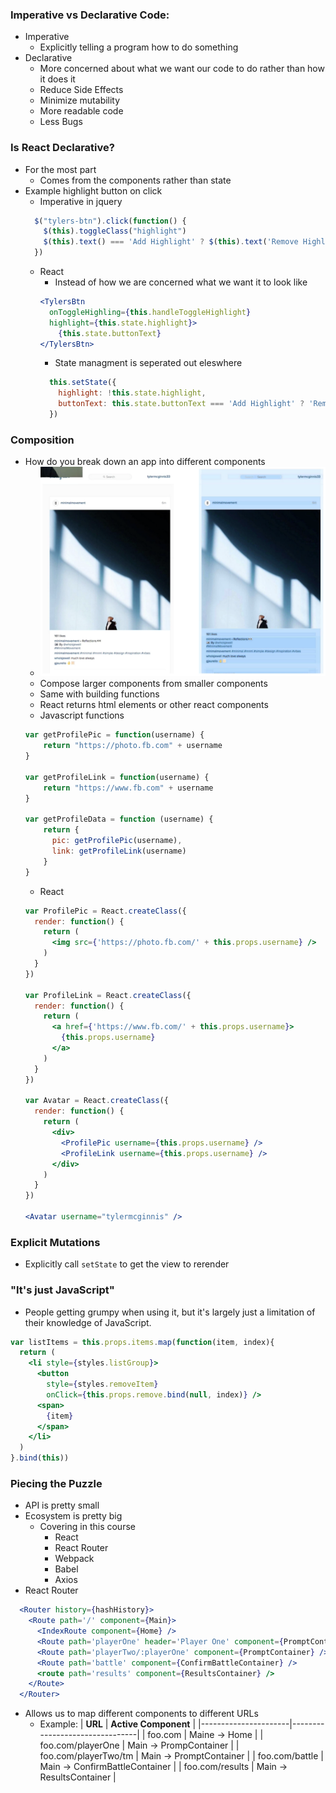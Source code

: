### Imperative vs Declarative Code:
- Imperative
  - Explicitly telling a program how to do something
- Declarative
  - More concerned about what we want our code to do rather than how it does it
  - Reduce Side Effects
  - Minimize mutability
  - More readable code
  - Less Bugs

### Is React Declarative?
- For the most part
  - Comes from the components rather than state
- Example highlight button on click
  - Imperative in jquery
  ```javascript
    $("tylers-btn").click(function() {
      $(this).toggleClass("highlight")
      $(this).text() === 'Add Highlight' ? $(this).text('Remove Highlight') : $(this).text('Add Highlight')
    })
  ```
  - React
    - Instead of how we are concerned what we want it to look like
    ```jsx
    <TylersBtn
      onToggleHighling={this.handleToggleHighlight}
      highlight={this.state.highlight}>
        {this.state.buttonText}
    </TylersBtn>
    ```
    - State managment is seperated out eleswhere
    ```javascript
      this.setState({
        highlight: !this.state.highlight,
        buttonText: this.state.buttonText === 'Add Highlight' ? 'Remove Highlight' : 'Add Highlight'
      })
      ```

### Composition
- How do you break down an app into different components
  - ![Instagram](01-Instagram.png)
  - Compose larger components from smaller components
  - Same with building functions
  - React returns html elements or other react components
  - Javascript functions
  ```javascript
  var getProfilePic = function(username) {
      return "https://photo.fb.com" + username
  }

  var getProfileLink = function(username) {
      return "https://www.fb.com" + username
  }

  var getProfileData = function (username) {
      return {
        pic: getProfilePic(username),
        link: getProfileLink(username)
      }
  }
  ```
  - React
  ```jsx
  var ProfilePic = React.createClass({
    render: function() {
      return (
        <img src={'https://photo.fb.com/' + this.props.username} />
      )
    }
  })

  var ProfileLink = React.createClass({
    render: function() {
      return (
        <a href={'https://www.fb.com/' + this.props.username}>
          {this.props.username}
        </a>
      )
    }
  })

  var Avatar = React.createClass({
    render: function() {
      return (
        <div>
          <ProfilePic username={this.props.username} />
          <ProfileLink username={this.props.username} />
        </div>
      )
    }
  })

  <Avatar username="tylermcginnis" />
  ```

### Explicit Mutations
- Explicitly call `setState` to get the view to rerender

### "It's just JavaScript"
- People getting grumpy when using it, but it's largely just a limitation of their knowledge of JavaScript.
```jsx
var listItems = this.props.items.map(function(item, index){
  return (
    <li style={styles.listGroup}>
      <button
        style={styles.removeItem}
        onClick={this.props.remove.bind(null, index)} />
      <span>
        {item}
      </span>
    </li>
  )
}.bind(this))
```

### Piecing the Puzzle
- API is pretty small
- Ecosystem is pretty big
  - Covering in this course
    - React
    - React Router
    - Webpack
    - Babel
    - Axios
- React Router
```jsx
  <Router history={hashHistory}>
    <Route path='/' component={Main}>
      <IndexRoute component={Home} />
      <Route path='playerOne' header='Player One' component={PromptContainer} />
      <Route path='playerTwo/:playerOne' component={PromptContainer} />
      <Route path='battle' component={ConfirmBattleContainer} />
      <route path='results' component={ResultsContainer} />
    </Route>
  </Router>
```
  - Allows us to map different components to different URLs
     - Example:
| __URL__              | __Active Component__           |
|----------------------|--------------------------------|
| foo.com              | Maine -> Home                  |
| foo.com/playerOne    | Main -> PrompContainer         |
| foo.com/playerTwo/tm | Main -> PromptContainer        |
| foo.com/battle       | Main -> ConfirmBattleContainer |
| foo.com/results      | Main -> ResultsContainer       |
